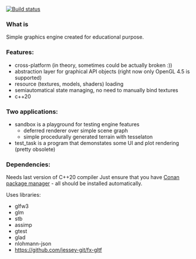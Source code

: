 [![Build status](https://ci.appveyor.com/api/projects/status/rqwp0pju7ho1stkn?svg=true)](https://ci.appveyor.com/project/allcreater/at2-engine)

### What is
Simple graphics engine created for educational purpose.

### Features:
* cross-platform (in theory, sometimes could be actually broken :))
* abstraction layer for graphical API objects (right now only OpenGL 4.5 is supported)
* resource (textures, models, shaders) loading
* semiautomatical state managing, no need to manually bind textures
* c++20

### Two applications:
* sandbox is a playground for testing engine features
  * deferred renderer over simple scene graph
  * simple procedurally generated terrain with tesselaton
* test_task is a program that demonstates some UI and plot rendering (pretty obsolete)

### Dependencies:
Needs last version of C++20 compiler
Just ensure that you have [Conan package manager](https://conan.io/downloads.html) - all should be installed automatically.

Uses libraries:
* glfw3
* glm
* stb
* assimp
* gtest
* glad
* nlohmann-json
* https://github.com/jessey-git/fx-gltf